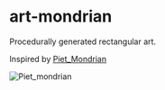 # art-mondrian #
Procedurally generated rectangular art.

Inspired by [Piet_Mondrian](https://en.wikipedia.org/wiki/Piet_Mondrian)

![Piet_mondrian](https://upload.wikimedia.org/wikipedia/commons/thumb/3/36/Tableau_I%2C_by_Piet_Mondriaan.jpg/1280px-Tableau_I%2C_by_Piet_Mondriaan.jpg)
